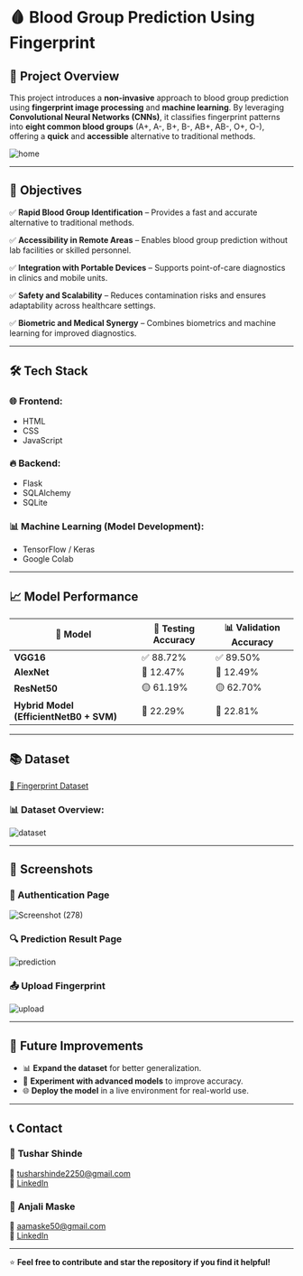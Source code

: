 # 🩸 Blood Group Prediction Using Fingerprint

## 📌 Project Overview
This project introduces a **non-invasive** approach to blood group prediction using **fingerprint image processing** and **machine learning**. By leveraging **Convolutional Neural Networks (CNNs)**, it classifies fingerprint patterns into **eight common blood groups** (A+, A-, B+, B-, AB+, AB-, O+, O-), offering a **quick** and **accessible** alternative to traditional methods.

![home](https://github.com/user-attachments/assets/f3ebff6d-3e83-4234-bc3b-4344ed8f1348)

---

## 🎯 Objectives
✅ **Rapid Blood Group Identification** – Provides a fast and accurate alternative to traditional methods.

✅ **Accessibility in Remote Areas** – Enables blood group prediction without lab facilities or skilled personnel.

✅ **Integration with Portable Devices** – Supports point-of-care diagnostics in clinics and mobile units.

✅ **Safety and Scalability** – Reduces contamination risks and ensures adaptability across healthcare settings.

✅ **Biometric and Medical Synergy** – Combines biometrics and machine learning for improved diagnostics.

---

## 🛠️ Tech Stack
### 🌐 Frontend:
- HTML
- CSS
- JavaScript

### 🔥 Backend:
- Flask
- SQLAlchemy
- SQLite

### 📊 Machine Learning (Model Development):
- TensorFlow / Keras
- Google Colab

---

## 📈 Model Performance
| 🧠 Model                             | 🎯 Testing Accuracy | 📊 Validation Accuracy |
|--------------------------------------|---------------------|------------------------|
| **VGG16**                            | ✅ 88.72%           | ✅ 89.50%              |
| **AlexNet**                          | 🔴 12.47%           | 🔴 12.49%              |
| **ResNet50**                         | 🟡 61.19%           | 🟡 62.70%              |
| **Hybrid Model (EfficientNetB0 + SVM)** | 🔵 22.29%           | 🔵 22.81%              |

---

## 📚 Dataset
[📂 Fingerprint Dataset](https://www.kaggle.com/datasets/rajumavinmar/finger-print-based-blood-group-dataset)

### 📊 Dataset Overview:
![dataset](https://github.com/user-attachments/assets/ccc93bf9-f1b4-490f-9767-aeca4800e98a)

---

## 📸 Screenshots
### 🔐 Authentication Page
![Screenshot (278)](https://github.com/user-attachments/assets/f716115e-7875-4c65-b9cc-943c3faeb4cc)

### 🔍 Prediction Result Page
![prediction](https://github.com/user-attachments/assets/4076fbbe-de88-46a6-b4fc-209da889158c)

### 📤 Upload Fingerprint
![upload](https://github.com/user-attachments/assets/3ba4768c-b462-46ab-aaf9-680808f344ec)

---

## 🚀 Future Improvements
- 📊 **Expand the dataset** for better generalization.
- 🧪 **Experiment with advanced models** to improve accuracy.
- 🌐 **Deploy the model** in a live environment for real-world use.

---

## 📞 Contact
### 👤 **Tushar Shinde**
📧 [tusharshinde2250@gmail.com](mailto:tusharshinde2250@gmail.com)  
🔗 [LinkedIn](https://www.linkedin.com/in/tushar-shinde-262335257/)

### 👤 **Anjali Maske**
📧 [aamaske50@gmail.com](mailto:aamaske50@gmail.com)  
🔗 [LinkedIn](https://www.linkedin.com/in/anjali-maske/)

---

⭐️ **Feel free to contribute and star the repository if you find it helpful!**
